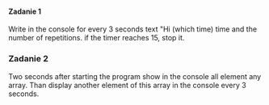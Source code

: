 #### Zadanie 1

Write in the console for every 3 seconds text "Hi (which time) time and the number of repetitions. if the timer reaches 15, stop it.

### Zadanie 2

Two seconds after starting the program show in the console all element any array. Than display another element of this array in the console every 3 seconds.
